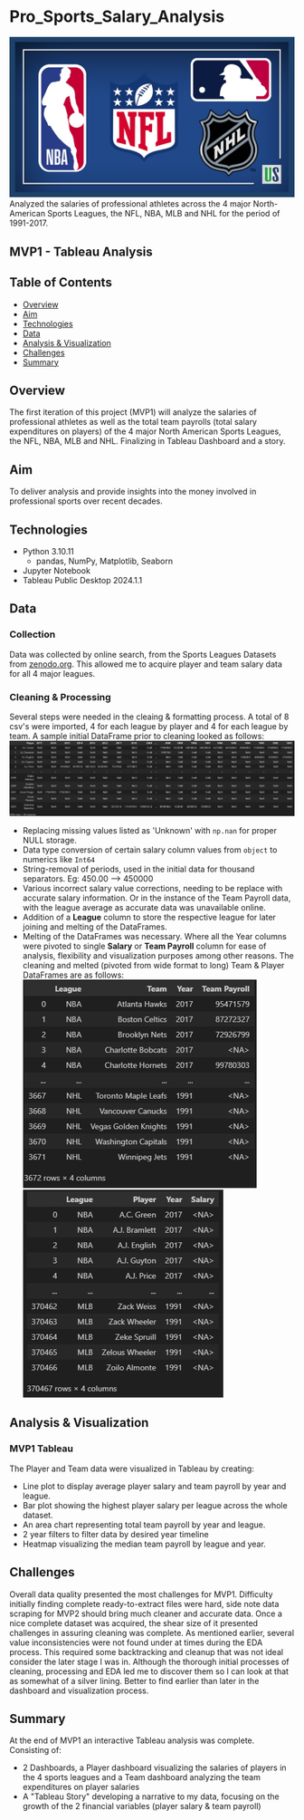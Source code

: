 # Pro_Sports_Salary_Analysis
![alt text](images/NBA-NFL-NHL-MLB.jpg)
Analyzed the salaries of professional athletes across the 4 major North-American Sports Leagues, the NFL, NBA, MLB and NHL for the period of 1991-2017.

## MVP1 - Tableau Analysis

## Table of Contents
- [Overview](#overview)
- [Aim](#aim)
- [Technologies](#technologies)
- [Data](#data)
- [Analysis & Visualization](#analysis--visualization)
- [Challenges](Challenges)
- [Summary](#summary)

## Overview
The first iteration of this project (MVP1) will analyze the salaries of professional athletes as well as the total team payrolls (total salary expenditures on players) of the 4 major North American Sports Leagues, the NFL, NBA, MLB and NHL. Finalizing in Tableau Dashboard and a story. 

## Aim
To deliver analysis and provide insights into the money involved in professional sports over recent decades. 

## Technologies 
- Python 3.10.11
    - pandas, NumPy, Matplotlib, Seaborn
- Jupyter Notebook
- Tableau Public Desktop 2024.1.1

## Data
### Collection
Data was collected by online search, from the Sports Leagues Datasets from [zenodo.org](https://zenodo.org/records/3256432). This allowed me to acquire player and team salary data for all 4 major leagues. 
### Cleaning & Processing
Several steps were needed in the cleaing & formatting process. A total of 8 csv's were imported, 4 for each league by player and 4 for each league by team. A sample initial DataFrame prior to cleaning looked as follows:
![alt text](images/nba-df.jpg)
* Replacing missing values listed as 'Unknown' with `np.nan` for proper NULL storage.
* Data type conversion of certain salary column values from `object` to numerics like `Int64`
* String-removal of periods, used in the initial data for thousand separators. Eg: 450.00 --> 450000
* Various incorrect salary value corrections, needing to be replace with accurate salary information. Or in the instance of the Team Payroll data, with the league average as accurate data was unavailable online. 
* Addition of a **League** column to store the respective league for later joining and melting of the DataFrames. 
* Melting of the DataFrames was necessary. Where all the Year columns were pivoted to single **Salary** or **Team Payroll** column for ease of analysis, flexibility and visualization purposes among other reasons. 
The cleaning and melted (pivoted from wide format to long) Team & Player DataFrames are as follows:<br>
![alt text](images/team-df.jpg) ![alt text](images/player-df.jpg)


## Analysis & Visualization
### MVP1 Tableau
The Player and Team data were visualized in Tableau by creating:
- Line plot to display average player salary and team payroll by year and league.
- Bar plot showing the highest player salary per league across the whole dataset.
- An area chart representing total team payroll by year and league.
- 2 year filters to filter data by desired year timeline 
- Heatmap visualizing the median team payroll by league and year.

## Challenges
Overall data quality presented the most challenges for MVP1. Difficulty initially finding complete ready-to-extract files were hard, side note data scraping for MVP2 should bring much cleaner and accurate data. Once a nice complete dataset was acquired, the shear size of it presented challenges in assuring cleaning was complete. As mentioned earlier, several value inconsistencies were not found under at times during the EDA process. This required some backtracking and cleanup that was not ideal consider the later stage I was in. Although the thorough initial processes of cleaning, processing and EDA led me to discover them so I can look at that as somewhat of a silver lining. Better to find earlier than later in the dashboard and visualization process. 
## Summary
At the end of MVP1 an interactive Tableau analysis was complete. Consisting of:
- 2 Dashboards, a Player dashboard visualizing the salaries of players in the 4 sports leagues and a Team dashboard analyzing the team expenditures on player salaries
- A "Tableau Story" developing a narrative to my data, focusing on the growth of the 2 financial variables (player salary & team payroll)
